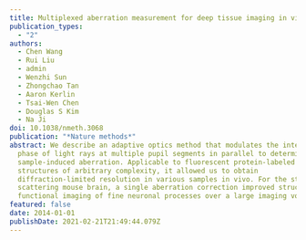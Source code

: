 ```yaml
---
title: Multiplexed aberration measurement for deep tissue imaging in vivo
publication_types:
  - "2"
authors:
  - Chen Wang
  - Rui Liu
  - admin
  - Wenzhi Sun
  - Zhongchao Tan
  - Aaron Kerlin
  - Tsai-Wen Chen
  - Douglas S Kim
  - Na Ji
doi: 10.1038/nmeth.3068
publication: "*Nature methods*"
abstract: We describe an adaptive optics method that modulates the intensity or
  phase of light rays at multiple pupil segments in parallel to determine the
  sample-induced aberration. Applicable to fluorescent protein-labeled
  structures of arbitrary complexity, it allowed us to obtain
  diffraction-limited resolution in various samples in vivo. For the strongly
  scattering mouse brain, a single aberration correction improved structural and
  functional imaging of fine neuronal processes over a large imaging volume.
featured: false
date: 2014-01-01
publishDate: 2021-02-21T21:49:44.079Z
---
```


